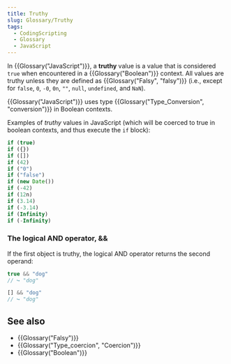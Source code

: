 ```yaml
---
title: Truthy
slug: Glossary/Truthy
tags:
  - CodingScripting
  - Glossary
  - JavaScript
---
```

In {{Glossary("JavaScript")}}, a **truthy** value is a value that is considered `true` when encountered in a {{Glossary("Boolean")}} context. All values are truthy unless they are defined as {{Glossary("Falsy", "falsy")}} (i.e., except for `false`, `0`, `-0`, `0n`, `""`, `null`, `undefined`, and `NaN`).

{{Glossary("JavaScript")}} uses type {{Glossary("Type_Conversion", "conversion")}} in Boolean contexts.

Examples of _truthy_ values in JavaScript (which will be coerced to true in boolean contexts, and thus execute the `if` block):

```js
if (true)
if ({})
if ([])
if (42)
if ("0")
if ("false")
if (new Date())
if (-42)
if (12n)
if (3.14)
if (-3.14)
if (Infinity)
if (-Infinity)
```

### The logical AND operator, &&

If the first object is truthy, the logical AND operator returns the second operand:

```js
true && "dog"
// ↪ "dog"

[] && "dog"
// ↪ "dog"
```

## See also

- {{Glossary("Falsy")}}
- {{Glossary("Type_coercion", "Coercion")}}
- {{Glossary("Boolean")}}
